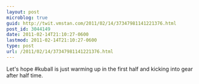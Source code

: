 ```yaml
---
layout: post
microblog: true
guid: http://twit.vmstan.com/2011/02/14/37347981141221376.html
post_id: 3044149
date: 2011-02-14T21:10:27-0600
lastmod: 2011-02-14T21:10:27-0600
type: post
url: /2011/02/14/37347981141221376.html
---
```

Let's hope #kuball is just warming up in the first half and kicking into gear after half time.
